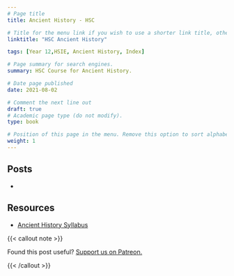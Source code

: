 ```yaml
---
# Page title
title: Ancient History - HSC

# Title for the menu link if you wish to use a shorter link title, otherwise remove this option.
linktitle: "HSC Ancient History"

tags: [Year 12,HSIE, Ancient History, Index]

# Page summary for search engines.
summary: HSC Course for Ancient History.

# Date page published
date: 2021-08-02

# Comment the next line out
draft: true
# Academic page type (do not modify).
type: book

# Position of this page in the menu. Remove this option to sort alphabetically.
weight: 1
---
```


## Posts

- 

## Resources

- [Ancient History Syllabus](/nesa/657d2611-c201-49ce-a18e-ef0f786a5de0/biology-stage-6-syllabus-2017.pdf?MOD=AJPERES&CVID=)

{{< callout note >}}

Found this post useful? [Support us on Patreon.](https://patreon.com/schoolnotes)

{{< /callout >}}
